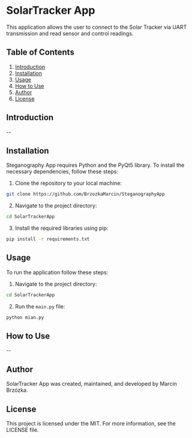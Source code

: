 # SolarTracker App
This application allows the user to connect to the Solar Tracker via UART transmission and read sensor and control readings.

## Table of Contents

1. [Introduction](#introduction)
2. [Installation](#installation)
3. [Usage](#usage)
4. [How to Use](#how-to-use)
5. [Author](#author)
6. [License](#license)

## Introduction
--

## Installation
Steganography App requires Python and the PyQt5 library. To install the necessary dependencies, follow these steps:

1. Clone the repository to your local machine:

```bash
git clone https://github.com/BrzozkaMarcin/SteganographyApp
```

2. Navigate to the project directory:
```bash
cd SolarTrackerApp
```

3. Install the required libraries using pip:
```bash
pip install -r requirements.txt
```

## Usage
To run the application follow these steps:

1. Navigate to the project directory:
```bash
cd SolarTrackerApp
```

2. Run the `main.py` file:
```bash
python mian.py
```

## How to Use

--

## Author
SolarTracker App was created, maintained, and developed by Marcin Brzózka.

## License
This project is licensed under the MIT. For more information, see the LICENSE file.
